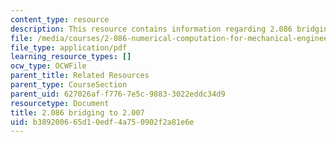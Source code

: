 ```yaml
---
content_type: resource
description: This resource contains information regarding 2.086 bridging to 2.007.
file: /media/courses/2-086-numerical-computation-for-mechanical-engineers-fall-2012/b389200665d10edf4a750902f2a81e6e_MIT2_086F12_lec_2007bridge.pdf
file_type: application/pdf
learning_resource_types: []
ocw_type: OCWFile
parent_title: Related Resources
parent_type: CourseSection
parent_uid: 627026af-f776-7e5c-9883-3022eddc34d9
resourcetype: Document
title: 2.086 bridging to 2.007
uid: b3892006-65d1-0edf-4a75-0902f2a81e6e
---
```

